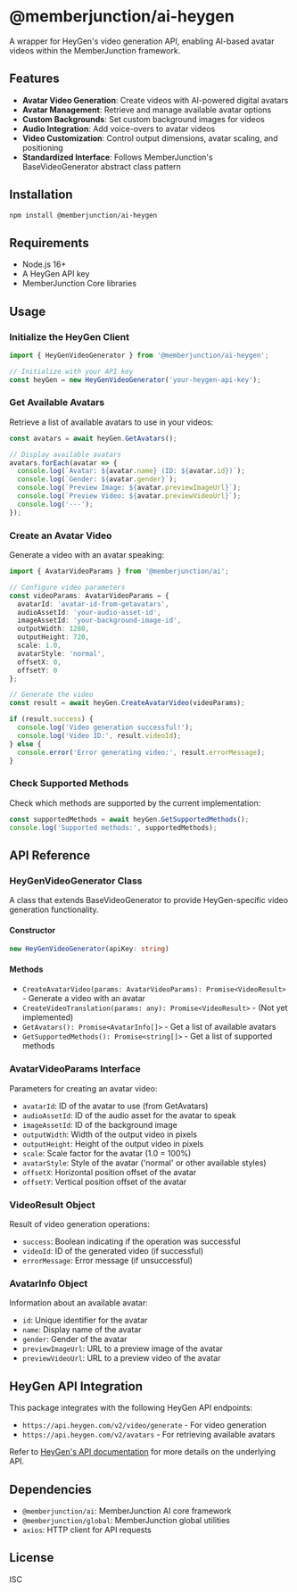 # @memberjunction/ai-heygen

A wrapper for HeyGen's video generation API, enabling AI-based avatar videos within the MemberJunction framework.

## Features

- **Avatar Video Generation**: Create videos with AI-powered digital avatars
- **Avatar Management**: Retrieve and manage available avatar options
- **Custom Backgrounds**: Set custom background images for videos
- **Audio Integration**: Add voice-overs to avatar videos
- **Video Customization**: Control output dimensions, avatar scaling, and positioning
- **Standardized Interface**: Follows MemberJunction's BaseVideoGenerator abstract class pattern

## Installation

```bash
npm install @memberjunction/ai-heygen
```

## Requirements

- Node.js 16+
- A HeyGen API key
- MemberJunction Core libraries

## Usage

### Initialize the HeyGen Client

```typescript
import { HeyGenVideoGenerator } from '@memberjunction/ai-heygen';

// Initialize with your API key
const heyGen = new HeyGenVideoGenerator('your-heygen-api-key');
```

### Get Available Avatars

Retrieve a list of available avatars to use in your videos:

```typescript
const avatars = await heyGen.GetAvatars();

// Display available avatars
avatars.forEach(avatar => {
  console.log(`Avatar: ${avatar.name} (ID: ${avatar.id})`);
  console.log(`Gender: ${avatar.gender}`);
  console.log(`Preview Image: ${avatar.previewImageUrl}`);
  console.log(`Preview Video: ${avatar.previewVideoUrl}`);
  console.log('---');
});
```

### Create an Avatar Video

Generate a video with an avatar speaking:

```typescript
import { AvatarVideoParams } from '@memberjunction/ai';

// Configure video parameters
const videoParams: AvatarVideoParams = {
  avatarId: 'avatar-id-from-getavatars',
  audioAssetId: 'your-audio-asset-id',
  imageAssetId: 'your-background-image-id',
  outputWidth: 1280,
  outputHeight: 720,
  scale: 1.0,
  avatarStyle: 'normal',
  offsetX: 0,
  offsetY: 0
};

// Generate the video
const result = await heyGen.CreateAvatarVideo(videoParams);

if (result.success) {
  console.log('Video generation successful!');
  console.log('Video ID:', result.videoId);
} else {
  console.error('Error generating video:', result.errorMessage);
}
```

### Check Supported Methods

Check which methods are supported by the current implementation:

```typescript
const supportedMethods = await heyGen.GetSupportedMethods();
console.log('Supported methods:', supportedMethods);
```

## API Reference

### HeyGenVideoGenerator Class

A class that extends BaseVideoGenerator to provide HeyGen-specific video generation functionality.

#### Constructor

```typescript
new HeyGenVideoGenerator(apiKey: string)
```

#### Methods

- `CreateAvatarVideo(params: AvatarVideoParams): Promise<VideoResult>` - Generate a video with an avatar
- `CreateVideoTranslation(params: any): Promise<VideoResult>` - (Not yet implemented)
- `GetAvatars(): Promise<AvatarInfo[]>` - Get a list of available avatars
- `GetSupportedMethods(): Promise<string[]>` - Get a list of supported methods

### AvatarVideoParams Interface

Parameters for creating an avatar video:

- `avatarId`: ID of the avatar to use (from GetAvatars)
- `audioAssetId`: ID of the audio asset for the avatar to speak
- `imageAssetId`: ID of the background image
- `outputWidth`: Width of the output video in pixels
- `outputHeight`: Height of the output video in pixels
- `scale`: Scale factor for the avatar (1.0 = 100%)
- `avatarStyle`: Style of the avatar ('normal' or other available styles)
- `offsetX`: Horizontal position offset of the avatar
- `offsetY`: Vertical position offset of the avatar

### VideoResult Object

Result of video generation operations:

- `success`: Boolean indicating if the operation was successful
- `videoId`: ID of the generated video (if successful)
- `errorMessage`: Error message (if unsuccessful)

### AvatarInfo Object

Information about an available avatar:

- `id`: Unique identifier for the avatar
- `name`: Display name of the avatar
- `gender`: Gender of the avatar
- `previewImageUrl`: URL to a preview image of the avatar
- `previewVideoUrl`: URL to a preview video of the avatar

## HeyGen API Integration

This package integrates with the following HeyGen API endpoints:

- `https://api.heygen.com/v2/video/generate` - For video generation
- `https://api.heygen.com/v2/avatars` - For retrieving available avatars

Refer to [HeyGen's API documentation](https://docs.heygen.com/) for more details on the underlying API.

## Dependencies

- `@memberjunction/ai`: MemberJunction AI core framework
- `@memberjunction/global`: MemberJunction global utilities
- `axios`: HTTP client for API requests

## License

ISC